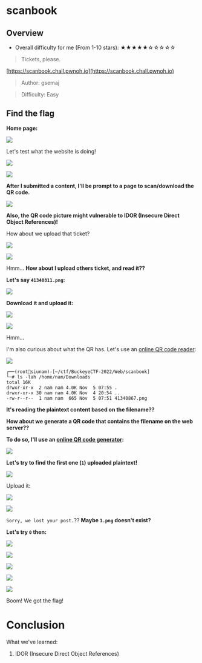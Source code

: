 # scanbook

## Overview

- Overall difficulty for me (From 1-10 stars): ★★★★★☆☆☆☆☆

> Tickets, please.

[https://scanbook.chall.pwnoh.io](https://scanbook.chall.pwnoh.io)

> Author: gsemaj

> Difficulty: Easy

## Find the flag

**Home page:**

![](https://github.com/siunam321/CTF-Writeups/blob/main/BuckeyeCTF-2022/images/Pasted%20image%2020221105020458.png)

Let's test what the website is doing!

![](https://github.com/siunam321/CTF-Writeups/blob/main/BuckeyeCTF-2022/images/Pasted%20image%2020221105020714.png)

![](https://github.com/siunam321/CTF-Writeups/blob/main/BuckeyeCTF-2022/images/Pasted%20image%2020221105020733.png)

**After I submitted a content, I'll be prompt to a page to scan/download the QR code.**

![](https://github.com/siunam321/CTF-Writeups/blob/main/BuckeyeCTF-2022/images/Pasted%20image%2020221105020756.png)

**Also, the QR code picture might vulnerable to IDOR (Insecure Direct Object References)!**

How about we upload that ticket?

![](https://github.com/siunam321/CTF-Writeups/blob/main/BuckeyeCTF-2022/images/Pasted%20image%2020221105021333.png)

![](https://github.com/siunam321/CTF-Writeups/blob/main/BuckeyeCTF-2022/images/Pasted%20image%2020221105021407.png)

Hmm... **How about I upload others ticket, and read it??**

**Let's say `41340811.png`:**

![](https://github.com/siunam321/CTF-Writeups/blob/main/BuckeyeCTF-2022/images/Pasted%20image%2020221105073648.png)

**Download it and upload it:**

![](https://github.com/siunam321/CTF-Writeups/blob/main/BuckeyeCTF-2022/images/Pasted%20image%2020221105073708.png)

![](https://github.com/siunam321/CTF-Writeups/blob/main/BuckeyeCTF-2022/images/Pasted%20image%2020221105073714.png)

Hmm...

I'm also curious about what the QR has. Let's use an [online QR code reader](https://products.aspose.app/barcode/recognize/qr):

![](https://github.com/siunam321/CTF-Writeups/blob/main/BuckeyeCTF-2022/images/Pasted%20image%2020221105075740.png)

```
┌──(root🌸siunam)-[~/ctf/BuckeyeCTF-2022/Web/scanbook]
└─# ls -lah /home/nam/Downloads 
total 16K
drwxr-xr-x  2 nam nam 4.0K Nov  5 07:55 .
drwxr-xr-x 30 nam nam 4.0K Nov  4 20:54 ..
-rw-r--r--  1 nam nam  665 Nov  5 07:51 41340867.png
```

**It's reading the plaintext content based on the filename??**

**How about we generate a QR code that contains the filename on the web server??**

**To do so, I'll use an [online QR code generator](https://products.aspose.app/barcode/generate):**

![](https://github.com/siunam321/CTF-Writeups/blob/main/BuckeyeCTF-2022/images/Pasted%20image%2020221105075942.png)

**Let's try to find the first one (`1`) uploaded plaintext!**

![](https://github.com/siunam321/CTF-Writeups/blob/main/BuckeyeCTF-2022/images/Pasted%20image%2020221105075953.png)

Upload it:

![](https://github.com/siunam321/CTF-Writeups/blob/main/BuckeyeCTF-2022/images/Pasted%20image%2020221105080055.png)

![](https://github.com/siunam321/CTF-Writeups/blob/main/BuckeyeCTF-2022/images/Pasted%20image%2020221105080104.png)

`Sorry, we lost your post.`?? **Maybe `1.png` doesn't exist?**

**Let's try `0` then:**

![](https://github.com/siunam321/CTF-Writeups/blob/main/BuckeyeCTF-2022/images/Pasted%20image%2020221105080155.png)

![](https://github.com/siunam321/CTF-Writeups/blob/main/BuckeyeCTF-2022/images/Pasted%20image%2020221105080206.png)

![](https://github.com/siunam321/CTF-Writeups/blob/main/BuckeyeCTF-2022/images/Pasted%20image%2020221105080220.png)

![](https://github.com/siunam321/CTF-Writeups/blob/main/BuckeyeCTF-2022/images/Pasted%20image%2020221105080230.png)

![](https://github.com/siunam321/CTF-Writeups/blob/main/BuckeyeCTF-2022/images/Pasted%20image%2020221105080241.png)

Boom! We got the flag!

# Conclusion

What we've learned:

1. IDOR (Insecure Direct Object References)